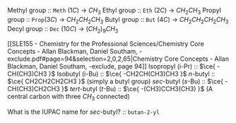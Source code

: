 Methyl group :: `Meth` ($1C$) -> $CH_{3}$
Ethyl group :: `Eth` ($2C$) -> $CH_{2}CH_{3}$
Propyl group :: `Prop`($3C$) -> $CH_{2}CH_{2}CH_{3}$
Butyl group :: `But` ($4C$) -> $CH_{2}CH_{2}CH_{2}CH_{3}$
Decyl group :: `Dec` ($10C$) -> $(CH_{2})_{9}CH_{3}$

[[SLE155 - Chemistry for the Professional Sciences/Chemistry Core Concepts - Allan Blackman, Daniel Southam, -exclude.pdf#page=94&selection=2,0,2,65|Chemistry Core Concepts - Allan Blackman, Daniel Southam, -exclude, page 94]]
Isopropyl (i-Pr) :: $\ce{ -CH(CH3)CH3 }$
Isobutyl (i-Bu) :: $\ce{ -CH2CH(CH3)CH3 }$
*n*-butyl :: $\ce{ CH2CH2CH2CH3 }$ (simply a butyl group)
*sec*-butyl (*s*-Bu) :: $\ce{ -CH(CH3)CH2CH3 }$
*tert*-butyl (*t*-Bu) :: $\ce{ -(CH3)CCH3(CH3) }$  (A central carbon with three $CH_{3}$ connected)

What is the IUPAC name for *sec*-butyl? :: `butan-2-yl`